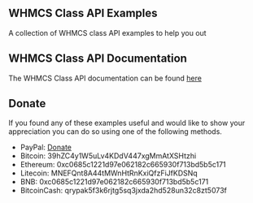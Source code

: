 ## WHMCS Class API Examples

A collection of WHMCS class API examples to help you out

## WHMCS Class API Documentation
The WHMCS Class API documentation can be found [here](https://classdocs.whmcs.com/)

## Donate
If you found any of these examples useful and would like to show your appreciation you can do so using one of the following methods.

- PayPal: [Donate](https://www.paypal.com/cgi-bin/webscr?cmd=_s-xclick&hosted_button_id=NSNUBPRMQVQLG&source=WHMCS-Class-API-Examples)
- Bitcoin: 39hZC4y1W5uLv4KDdV447xgMmAtXSHtzhi
- Ethereum: 0xc0685c1221d97e062182c665930f713bd5b5c171
- Litecoin: MNEFQnt8A44tMWnHtRnKxiQfzFiJfKDSNq
- BNB: 0xc0685c1221d97e062182c665930f713bd5b5c171
- BitcoinCash: qrypak5f3k6rjtg5sq3jxda2hd528un32c8zt5073f
